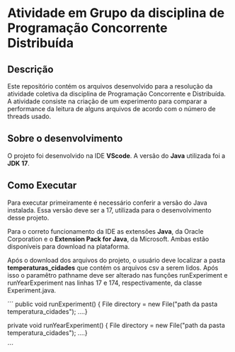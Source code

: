 # Atividade em Grupo da disciplina de Programação Concorrente Distribuída

## Descrição

Este repositório contém os arquivos desenvolvido para a resolução da atividade coletiva da disciplina de Programação Concorrente e Distribuída. A atividade consiste na criação de um experimento para comparar a performance da leitura de alguns arquivos de acordo com o número de threads usado.

## Sobre o desenvolvimento

O projeto foi desenvolvido na IDE **VScode**. A versão do **Java** utilizada foi a **JDK 17**.

## Como Executar

Para executar primeiramente é necessário conferir a versão do Java instalada. Essa versão deve ser a 17, utilizada para o desenvolvimento desse projeto.

Para o correto funcionamento da IDE as extensões **Java**, da Oracle Corporation e o **Extension Pack for Java**, da Microsoft. Ambas estão disponíveis para download na plataforma.

Após o download dos arquivos do projeto, o usuário deve localizar a pasta **temperaturas_cidades** que contém os arquivos csv a serem lidos. Após isso o paramêtro pathname deve ser alterado nas funções runExperiment e runYearExperiment nas linhas 17 e 174, respectivamente, da classe Experiment.java.



´´´
public void runExperiment() {
       File directory = new File("path da pasta temperatura_cidades");
        ....}


private void runYearExperiment() {
        File directory = new File("path da pasta temperatura_cidades");
        ....}

´´´
